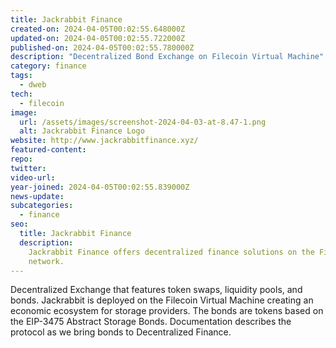 ```yaml
---
title: Jackrabbit Finance
created-on: 2024-04-05T00:02:55.648000Z
updated-on: 2024-04-05T00:02:55.722000Z
published-on: 2024-04-05T00:02:55.780000Z
description: "Decentralized Bond Exchange on Filecoin Virtual Machine"
category: finance
tags:
  - dweb
tech:
  - filecoin
image:
  url: /assets/images/screenshot-2024-04-03-at-8.47-1.png
  alt: Jackrabbit Finance Logo
website: http://www.jackrabbitfinance.xyz/
featured-content:
repo:
twitter:
video-url:
year-joined: 2024-04-05T00:02:55.839000Z
news-update:
subcategories:
  - finance
seo:
  title: Jackrabbit Finance
  description:
    Jackrabbit Finance offers decentralized finance solutions on the Filecoin
    network.
---
```


Decentralized Exchange that features token swaps, liquidity pools, and bonds. Jackrabbit is deployed on the Filecoin Virtual Machine creating an economic ecosystem for storage providers. The bonds are tokens based on the EIP-3475 Abstract Storage Bonds. Documentation describes the protocol as we bring bonds to Decentralized Finance.
